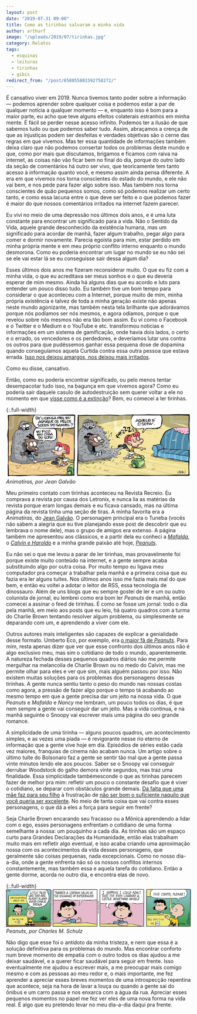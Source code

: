```yaml
---
layout: post
date: "2019-07-31 09:00"
title: Como as tirinhas salvaram a minha vida
author: arthurf
image: "/uploads/2019/07/tirinhas.jpg"
category: Relatos
tags:
  - esquinas
  - leituras
  - tirinhas
  - gibis
redirect_from: "/post/658055801592758272/"
---
```


É cansativo viver em 2019. Nunca tivemos tanto poder sobre a informação — podemos aprender sobre qualquer coisa e podemos estar a par de qualquer notícia a qualquer momento — e, enquanto isso é bom para a maior parte, eu acho que teve alguns efeitos colaterais estranhos em minha mente. É fácil se perder nesse acesso infinito. Podemos ter a ilusão de que sabemos tudo ou que podemos saber tudo. Assim, abraçamos a crença de que as injustiças podem ser desfeitas e verdades objetivas são o cerne das regras em que vivemos. Mas ter essa quantidade de informações também deixa claro que não podemos consertar todos os problemas deste mundo e que, como por mais que discutamos, brigamos e ficamos com raiva na internet, as coisas não vão ficar bem no final do dia, porque do outro lado da seção de comentários há outro ser vivo, que teoricamente tem tanto acesso à informação quanto você, e mesmo assim ainda pensa diferente. A era em que vivemos nos torna conscientes do estado do mundo, e ele não vai bem, e nos pede para fazer algo sobre isso. Mas também nos torna conscientes de quão pequenos somos, como só podemos realizar um certo tanto, e como essa lacuna entre o que deve ser feito e o que podemos fazer é maior do que nossos comentários irritados na internet fazem parecer.

Eu vivi no meio de uma depressão nos últimos dois anos, e é uma luta constante para encontrar um significado para a vida. Não o Sentido da Vida, aquele grande desconhecido da existência humana, mas um significado para acordar de manhã, fazer algum trabalho, pegar algo para comer e dormir novamente. Parecia egoísta para mim, estar perdido em minha própria mente e em meu próprio conflito interno enquanto o mundo desmorona. Como eu poderia encontrar um lugar no mundo se eu não sei se ele vai estar lá se eu conseguisse sair dessa algum dia?

Esses últimos dois anos me fizeram reconsiderar muito. O que eu fiz com a minha vida, o que eu acreditava ser meus sonhos e o que eu deveria esperar de mim mesmo. Ainda há alguns dias que eu acordo e luto para entender um pouco disso tudo. Eu também tive um bom tempo para considerar o que aconteceu com a Internet, porque muito de mim, minha própria existência e talvez de toda a minha geração existe não apenas neste mundo agonizante, mas também nesta tela brilhante que adorávamos porque nós podíamos ser nós mesmos, e agora odiamos, porque o que revelou sobre nós mesmos não era tão bom assim. Eu vi como o Facebook e o Twitter e o Medium e o YouTube e etc. transformou notícias e informações em um sistema de gamificação, onde havia dois lados, o certo e o errado, os vencedores e os perdedores, e deveríamos lutar uns contra os outros para que pudéssemos ganhar essa pequena dose de dopamina quando conseguíamos aquela Curtida contra essa outra pessoa que estava errada. [Isso nos deixou amargos, nos deixou mais irritados](https://www.buzzfeednews.com/article/ryanhatesthis/brazil-jair-bolsonaro-facebook-elections).

Como eu disse, cansativo.

Então, como eu poderia encontrar significado, ou pelo menos tentar desempacotar tudo isso, na bagunça em que vivemos agora? Como eu poderia sair daquele casulo de autodestruição sem querer voltar a ele no momento em que [visse como é a extinção](https://nplusonemag.com/issue-33/the-intellectual-situation/the-best-of-a-bad-situation/)? Bem, eu comecei a ler tirinhas.

{:.full-width}
![Tira por Jean Galvão](/uploads/2019/07/animatiras.jpg)
_Animatiras, por Jean Galvão_

Meu primeiro contato com tirinhas aconteceu na Revista Recreio. Eu comprava a revista por causa dos Letronix, e nunca lia as matérias da revista porque eram longas demais e eu ficava cansado, mas na última página da revista tinha uma seção de tiras. A minha favorita era a _Animatiras_, do [Jean Galvão](https://www.instagram.com/jeangalvao). O personagem principal era o Tuneba (vocês não sabem a alegria que eu tive planejando esse post de descobrir que eu lembrava o nome dele), mas o grupo de amigos era extenso. A página também me apresentou aos clássicos, e a partir dela eu conheci a _[Mafalda](https://www.infoescola.com/biografias/mafalda/)_, o _[Calvin e Haroldo](https://pt.wikipedia.org/wiki/Calvin_and_Hobbes)_ e a minha grande paixão até hoje, _[Peanuts](https://www.peanuts.com)_.

Eu não sei o que me levou a parar de ler tirinhas, mas provavelmente foi porque existe muito conteúdo na internet, e a gente sempre acaba substituindo algo por outra coisa. Por muito tempo eu ligava meu computador pra começar a trabalhar pela manhã e a primeira coisa que eu fazia era ler alguns tuítes. Nos últimos anos isso me fazia mais mal do que bem, e então eu voltei a adotar o leitor de RSS, essa tecnologia de dinossauro. Além de uns blogs que eu sempre gostei de ler e um ou outro colunista de jornal, eu lembrei como era bom ler _Peanuts_ de manhã, então comecei a assinar o feed de tirinhas. É como se fosse um jornal: todo o dia pela manhã, em meio aos posts que eu leio, há quatro quadros com a turma do Charlie Brown tentando resolver algum problema, ou simplesmente se deparando com um, e aprendendo a viver com ele.

Outros autores mais inteligentes são capazes de explicar a genialidade desse formato. Umberto Eco, por exemplo, era [o maior fã de _Peanuts_](http://www.openculture.com/2016/02/umberto-eco-explains-the-poetic-power-of-charles-schulzs-peanuts.html). Para mim, resta apenas dizer que ver que esse confronto dos últimos anos não é algo exclusivo meu, mas sim o cotidiano de todo o mundo, aparentemente. A natureza fechada desses pequenos quadros diários não me permite mergulhar na melancolia de Charlie Brown ou no medo do Calvin, mas me permite olhar para eles e ver que sim, mais alguém passou por isso. Não existem muitas soluções para os problemas dos personagens dessas tirinhas. A gente nunca sentiu tanto o peso do mundo nas nossas costas como agora, a pressão de fazer algo porque o tempo tá acabando ao mesmo tempo em que a gente precisa dar um jeito na nossa vida. O que _Peanuts_ e _Mafalda_ e _Nancy_ me lembram, um pouco todos os dias, é que nem sempre a gente vai conseguir dar um jeito. Mas a vida continua, e na manhã seguinte o Snoopy vai escrever mais uma página do seu grande romance.

A simplicidade de uma tirinha — alguns poucos quadros, um acontecimento simples, e as vezes uma piada — é revigorante nesse rio eterno de informação que a gente vive hoje em dia. Episódios de séries estão cada vez maiores, franquias de cinema não acabam nunca. Um artigo sobre o último tuíte do Bolsonaro faz a gente se sentir tão mal que a gente passa vinte minutos lendo ele aos poucos. Saber se o Snoopy vai conseguir derrubar Woodstock do galho demora vinte segundos, mas traz uma finalidade. Essa simplicidade tambémesconde o que as tirinhas parecem fazer de melhor pra mim: refletir um pouco o constante desafio que é viver o cotidiano, se deparar com obstáculos grande demais. [Da falta que uma mãe faz para seu filho](https://twitter.com/LukeEpplin/status/1127590120129990657) à frustração de [não ser bom o suficiente naquilo que você queria ser excelente](https://www.gocomics.com/nancy/2019/07/15). No meio de tanta coisa que vai contra esses personagens, o que dá a eles a força para seguir em frente?

Seja Charlie Brown encarando seu fracasso ou a Mônica aprendendo a lidar com o ego, esses personagens enfrentam o cotidiano de uma forma semelhante a nossa: um pouquinho a cada dia. As tirinhas são um espaço curto para Grandes Declarações da Humanidade, então elas trabalham muito mais em refletir algo eventual, e isso acaba criando uma aproximação nossa com os acontecimentos da vida desses personagens, que geralmente são coisas pequenas, nada excepcionais. Como no nosso dia-a-dia, onde a gente enfrenta não só os nossos conflitos internos constantemente, mas também essa e aquela tarefa do cotidiano. Entào a gente dorme, acorda no outro dia, e encontra elas de novo.

{:.full-width}
![Tira por Charles M. Schulz](/uploads/2019/07/pe180118.gif)
_Peanuts, por Charles M. Schulz_

Não digo que esse foi o antídoto da minha tristeza, e nem que essa é a solução definitiva para os problemas do mundo. Mas encontrar conforto num breve momento de empatia com o outro todos os dias ajudou a me deixar saudável, e a querer ficar saudável para seguir em frente. Isso eventualmente me ajudou a escrever mais, a me preocupar mais comigo mesmo e com as pessoas ao meu redor e, o mais importante, me fez aprender a apreciar esses breves momentos de uma introspecção repentina que acontece, seja na hora de lavar a louça ou quando a gente sai do ônibus e um carro passa e nos enxarca com a água da rua. Apreciar esses pequenos momentos no papel me fez ver eles de uma nova forma na vida real. É algo que eu pretendo levar no meu dia-a-dia daqui pra frente.
